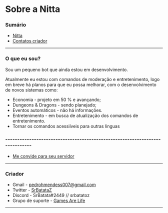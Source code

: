 # Sobre a Nitta

### Sumário

- [Nitta](#O-que-eu-sou)
- [Contatos criador](#Criador)

---

### O que eu sou?

Sou um pequeno bot que ainda estou em desenvolvimento.

Atualmente eu estou com comandos de moderação e entretenimento, logo em breve há planos para que eu possa
melhorar, com o desenvolvimento de novos sistemas como:

- Economia - projeto em 50 % e avançando;
- Dungeons & Dragons - sendo planejado;
- Eventos automáticos - não há informações.
- Entretenimento - em busca de atualização dos comandos de entretenimento.
- Tornar os comandos acessiíveis para outras linguas

### ----------------------------------------------------------------------------
- [Me convide para seu servidor](https://discord.com/api/oauth2/authorize?client_id=705547264537657465&permissions=8&scope=bot%20applications.commands)

---

### Criador

- Gmail - pedrohmendess007@gmail.com
- Twitter - [SrBatataZ](https://twitter.com/SrBatataZ)
- Discord - SrBatata#2449 // srbatatoz
- Grupo de suporte - [Games Are Life](https://discord.gg/rafa7XjTxS)

---